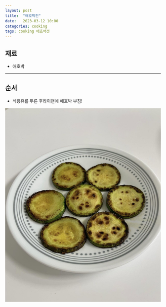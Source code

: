 ```yaml
---
layout: post
title:  "애호박전"
date:   2023-03-12 10:00
categories: cooking
tags: cooking 애호박전
---
```


## 재료

- 애호박

---

## 순서

- 식용유를 두른 후라이팬에 애호박 부침!

![애호박전](/assets/img/cooking/2023/0312/zucchini.jpg)
